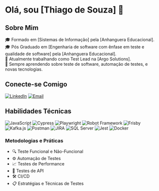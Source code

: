 # Olá, sou [Thiago de Souza] 👋

## Sobre Mim
🎓 Formado em [Sistemas de Informação] pela [Anhanguera Educacional].  
🎓 Pós Graduado em [Engenharia de software com ênfase em teste e qualidade de software] pela [Anhanguera Educacional].  
💼 Atualmente trabalhando como Test Lead na [Argo Solutions].  
🌱 Sempre aprendendo sobre teste de software, automação de testes, e novas tecnologias.

## Conecte-se Comigo
[![LinkedIn](https://img.shields.io/badge/LinkedIn-blue?style=flat&logo=linkedin&logoColor=white)](https://www.linkedin.com/in/thiagodesouzaqa/)
[![Email](https://img.shields.io/badge/Email-red?style=flat&logo=gmail&logoColor=white)](mailto:thiagodesouza22@gmail.com)

## Habilidades Técnicas
![JavaScript](https://img.shields.io/badge/JavaScript-F7DF1E?style=for-the-badge&logo=javascript&logoColor=black)
![Cypress](https://img.shields.io/badge/Cypress-17202C?style=for-the-badge&logo=cypress&logoColor=white)
![Playwright](https://img.shields.io/badge/Playwright-2EAD33?style=for-the-badge&logo=playwright&logoColor=white)
![Robot Framework](https://img.shields.io/badge/Robot%20Framework-000000?style=for-the-badge&logo=robot-framework&logoColor=white)
![Frisby](https://img.shields.io/badge/Frisby-000000?style=for-the-badge&logo=frisby&logoColor=white)
![Kafka.js](https://img.shields.io/badge/Kafka.js-231F20?style=for-the-badge&logo=apache-kafka&logoColor=white)
![Postman](https://img.shields.io/badge/Postman-FF6C37?style=for-the-badge&logo=postman&logoColor=white)
![JIRA](https://img.shields.io/badge/JIRA-0052CC?style=for-the-badge&logo=jira&logoColor=white)
![SQL Server](https://img.shields.io/badge/SQL%20Server-CC2927?style=for-the-badge&logo=microsoft-sql-server&logoColor=white)
![Jest](https://img.shields.io/badge/Jest-C21325?style=for-the-badge&logo=jest&logoColor=white)
![Docker](https://img.shields.io/badge/Docker-2496ED?style=for-the-badge&logo=docker&logoColor=white)

### Metodologias e Práticas
- 🔍 Teste Funcional e Não-Funcional
- ⚙️ Automação de Testes
- 📈 Testes de Performance
- 🧪 Testes de API
- 🛠 CI/CD
- 📋 Estratégias e Técnicas de Testes
